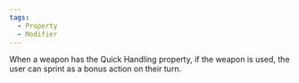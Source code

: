 ```yaml
---
tags:
  - Property
  - Modifier
---
```

When a weapon has the Quick Handling property, if the weapon is used, the user can sprint as a bonus action on their turn.